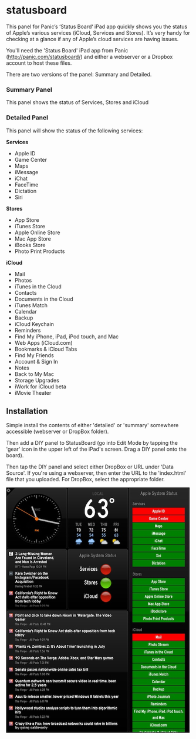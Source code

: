 statusboard
===========

This panel for Panic’s ‘Status Board‘ iPad app quickly shows you the status of Apple’s various services (iCloud, Services and Stores). It’s very handy for checking at a glance if any of Apple’s cloud services are having issues.

You'll need the 'Status Board' iPad app from Panic (http://panic.com/statusboard/) and either a webserver or a Dropbox account to host these files.

There are two versions of the panel: Summary and Detailed.
### Summary Panel
This panel shows the status of Services, Stores and iCloud

### Detailed Panel
This panel will show the status of the following services:

__Services__
- Apple ID
- Game Center
- Maps
- iMessage
- iChat
- FaceTime
- Dictation
- Siri

__Stores__
- App Store
- iTunes Store
- Apple Online Store
- Mac App Store
- iBooks Store
- Photo Print Products

__iCloud__
- Mail
- Photos
- iTunes in the Cloud
- Contacts
- Documents in the Cloud
- iTunes Match
- Calendar
- Backup
- iCloud Keychain
- Reminders
- Find My iPhone, iPad, iPod touch, and Mac
- Web Apps (iCloud.com)
- Bookmarks & iCloud Tabs
- Find My Friends
- Account & Sign In
- Notes
- Back to My Mac
- Storage Upgrades
- iWork for iCloud beta
- iMovie Theater


## Installation

Simple install the contents of either 'detailed' or 'summary' somewhere accessible (webserver or DropBox folder).

Then add a DIY panel to StatusBoard (go into Edit Mode by tapping the 'gear' icon in the upper left of the iPad's screen. Drag a DIY panel onto the board).

Then tap the DIY panel and select either DropBox or URL under 'Data Source'. If you're using a webserver, then enter the URL to the 'index.html' file that you uploaded. For DropBox, select the appropriate folder.

![screenshot](statusBoardThumb.jpg)
